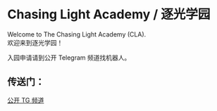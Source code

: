 # Chasing Light Academy / 逐光学园

Welcome to The Chasing Light Academy (CLA).  
欢迎来到逐光学园！  

入园申请请到公开 Telegram 频道找机器人。

## 传送门：
[公开 TG 频道](https://t.me/chasing_light_academy)  
